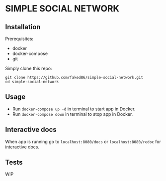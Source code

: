 # SIMPLE SOCIAL NETWORK

## Installation

Prerequisites:
- docker
- docker-compose
- git

Simply clone this repo:

```
git clone https://github.com/faked86/simple-social-network.git
cd simple-social-network
```

## Usage

- Run `docker-compose up -d` in terminal to start app in Docker.
- Run `docker-compose down` in terminal to stop app in Docker.

## Interactive docs

When app is running go to `localhost:8080/docs` or `localhost:8080/redoc` for interactive docs.

## Tests

WIP
